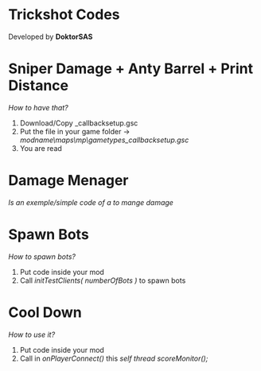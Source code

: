 # Trickshot Codes
Developed by **DoktorSAS**
# Sniper Damage + Anty Barrel + Print Distance
*How to have that?*
1. Download/Copy _callbacksetup.gsc
2. Put the file in your game folder -> *modname\maps\mp\gametypes\_callbacksetup.gsc*
3. You are read
# Damage Menager
*Is an exemple/simple code of a to mange damage*
# Spawn Bots
*How to spawn bots?*
1. Put code inside your mod
2. Call *initTestClients( numberOfBots )* to spawn bots
# Cool Down
*How to use it?*
1. Put code inside your mod
2. Call in *onPlayerConnect()* this *self thread scoreMonitor();*
